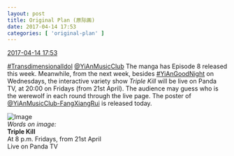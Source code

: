 ```yaml
---
layout: post
title: Original Plan (原际画)
date: 2017-04-14 17:53
categories: [ 'original-plan' ]
---
```


<div class="weibo-info">
  <a href="http://weibo.com/5626539553/EEuesoOjv">2017-04-14 17:53</a>
</div>

[#TransdimensionalIdol](http://weibo.com/p/100808fab985aab0bfb2724bf4d29856cf6ee7) [@YiAnMusicClub](http://weibo.com/u/6094546964) The manga has Episode 8 released this week. Meanwhile, from the next week, besides [#YiAnGoodNight](http://weibo.com/p/10080892b104a59bff303ca883e7931b5b916e) on Wednesdays, the interactive variety show *Triple Kill* will be live on Panda TV, at 20:00 on Fridays (from 21st April). The audience may guess who is the werewolf in each round through the live page. The poster of [@YiAnMusicClub-FangXiangRui](http://weibo.com/u/6117583008) is released today.

<!-- more -->

![Image](http://wx1.sinaimg.cn/mw690/0068MnXXgy1femcv8hygjj31jk2bc1l2.jpg)  
*Words on image:*  
**Triple Kill**  
At 8 p.m. Fridays, from 21st April  
Live on Panda TV
